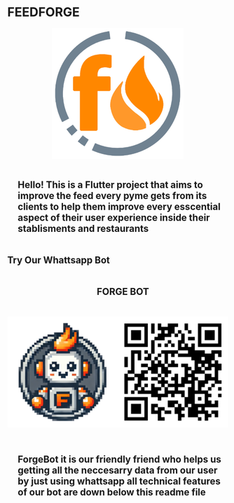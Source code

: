 # FEEDFORGE

<p align="center">
  <img src="https://github.com/Luc4st1574/feedforge/blob/main/assets/images/logo.png" alt="logo" width="300">
</p>


<div id="user-content-toc">
  <ul align="start">
    <summary><h2 style="display: inline-block">Hello! This is a Flutter project that aims to improve the feed every pyme gets from its clients to help them improve every esscential aspect of their user experience inside their stablisments and restaurants</h2></summary>
  </ul>
</div>

## Try Our Whattsapp Bot

<div id="user-content-toc">
  <ul align="center">
    <summary><h2 style="display: inline-block">FORGE BOT</h2></summary>
  </ul>
</div>

<div style="display: flex; justify-content: space-between; align-items: center;">
  <p>
    <img src="https://github.com/Luc4st1574/feedforge/blob/main/assets/images/forge%20bot.png" alt="logo" width="300">
  </p>
  <p>
    <img src="https://github.com/Luc4st1574/feedforge/blob/main/assets/images/qr%20code.jpg" alt="logo" width="300">
  </p>
</div>

<div id="user-content-toc">
  <ul align="start">
    <summary><h2 style="display: inline-block">ForgeBot it is our friendly friend who helps us getting all the neccesarry data from our user by just using whattsapp all technical features of our bot are down below this readme file</h2></summary>
  </ul>
</div>
